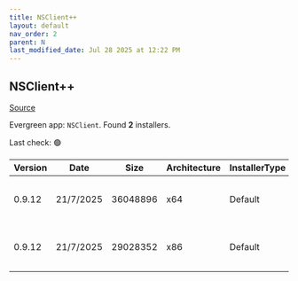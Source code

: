 ```yaml
---
title: NSClient++
layout: default
nav_order: 2
parent: N
last_modified_date: Jul 28 2025 at 12:22 PM
---
```


## NSClient++

[Source](https://nsclient.org)

Evergreen app: `NSClient`. Found **2** installers.

Last check: 🟢

| Version | Date      | Size     | Architecture | InstallerType | Type | URI                                                                                                                                                            |
| ------- | --------- | -------- | ------------ | ------------- | ---- | -------------------------------------------------------------------------------------------------------------------------------------------------------------- |
| 0.9.12  | 21/7/2025 | 36048896 | x64          | Default       | msi  | [https://github.com/mickem/nscp/releases/download/0.9.12/NSCP-0.9.12-x64.msi](https://github.com/mickem/nscp/releases/download/0.9.12/NSCP-0.9.12-x64.msi)     |
| 0.9.12  | 21/7/2025 | 29028352 | x86          | Default       | msi  | [https://github.com/mickem/nscp/releases/download/0.9.12/NSCP-0.9.12-Win32.msi](https://github.com/mickem/nscp/releases/download/0.9.12/NSCP-0.9.12-Win32.msi) |

